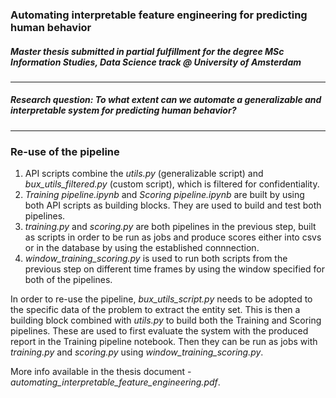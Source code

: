 ### Automating interpretable feature engineering for predicting human behavior
##### Master thesis submitted in partial fulfillment for the degree MSc Information Studies, Data Science track @ University of Amsterdam

----
##### Research question: To what extent can we automate a generalizable and interpretable system for predicting human behavior?

----
### Re-use of the pipeline
1. API scripts combine the *utils.py* (generalizable script) and *bux\_utils\_filtered.py* (custom script), which is filtered for confidentiality.
2. *Training pipeline.ipynb* and *Scoring pipeline.ipynb* are built by using both API scripts as building blocks. They are used to build and test both pipelines.
3. *training.py* and *scoring.py* are both pipelines in the previous step, built as scripts in order to be run as jobs and produce scores either into csvs or in the database by using the established connnection.
4. *window\_training\_scoring.py* is used to run both scripts from the previous step on different time frames by using the window specified for both of the pipelines.

In order to re-use the pipeline, *bux\_utils\_script.py* needs to be adopted to the specific data of the problem to extract the entity set. This is then a building block combined with *utils.py* to build both the Training and Scoring pipelines. These are used to first evaluate the system with the produced report in the Training pipeline notebook. Then they can be run as jobs with *training.py* and *scoring.py* using *window\_training\_scoring.py*.

More info available in the thesis document - *automating\_interpretable_feature\_engineering.pdf*.